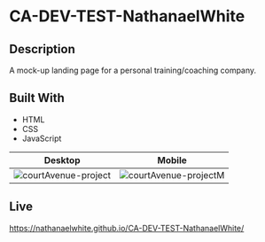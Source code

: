 # CA-DEV-TEST-NathanaelWhite

## Description

A mock-up landing page for a personal training/coaching company. 

## Built With

- HTML
- CSS
- JavaScript

Desktop            |  Mobile
:-------------------------:|:-------------------------:
![courtAvenue-project](https://user-images.githubusercontent.com/77940998/150659631-09061d22-34be-437e-902b-cbd93e2aec88.PNG)  |  ![courtAvenue-projectM](https://user-images.githubusercontent.com/77940998/150659637-f0fadd09-4e5e-415e-a4eb-96f063f2a930.PNG)

## Live 

https://nathanaelwhite.github.io/CA-DEV-TEST-NathanaelWhite/
